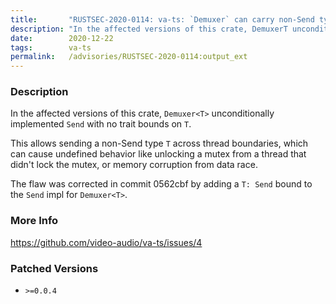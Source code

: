 ```yaml
---
title:       "RUSTSEC-2020-0114: va-ts: `Demuxer` can carry non-Send types across thread boundaries"
description: "In the affected versions of this crate, DemuxerT unconditionally implemented Send with no trait bounds on T. This allows sending a nonSend type T across thread boundaries, which can cause undefined behavior like unlocking a mutex from a thread that didnt lock the mutex, or memory corruption from data race. The flaw was corrected in commit 0562cbf by adding a T Send bound to the Send impl for DemuxerT."
date:        2020-12-22
tags:        va-ts
permalink:   /advisories/RUSTSEC-2020-0114:output_ext
---
```


### Description

In the affected versions of this crate, `Demuxer<T>` unconditionally implemented `Send` with no trait bounds on `T`.

This allows sending a non-Send type `T` across thread boundaries, which can cause undefined behavior like unlocking a mutex from a thread that didn't lock the mutex, or memory corruption from data race.

The flaw was corrected in commit 0562cbf by adding a `T: Send` bound to the `Send` impl for `Demuxer<T>`.

### More Info

<https://github.com/video-audio/va-ts/issues/4>

### Patched Versions

- `>=0.0.4`


